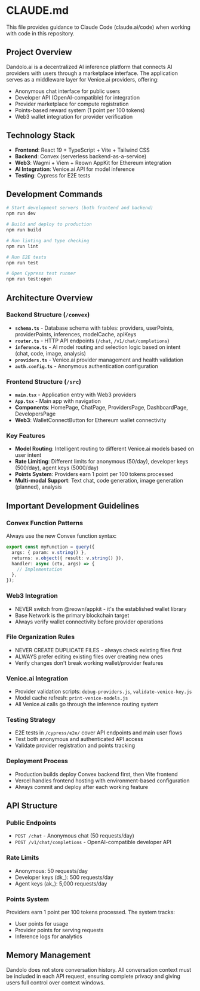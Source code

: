 # CLAUDE.md

This file provides guidance to Claude Code (claude.ai/code) when working with code in this repository.

## Project Overview

Dandolo.ai is a decentralized AI inference platform that connects AI providers with users through a marketplace interface. The application serves as a middleware layer for Venice.ai providers, offering:

- Anonymous chat interface for public users
- Developer API (OpenAI-compatible) for integration
- Provider marketplace for compute registration
- Points-based reward system (1 point per 100 tokens)
- Web3 wallet integration for provider verification

## Technology Stack

- **Frontend**: React 19 + TypeScript + Vite + Tailwind CSS
- **Backend**: Convex (serverless backend-as-a-service)
- **Web3**: Wagmi + Viem + Reown AppKit for Ethereum integration
- **AI Integration**: Venice.ai API for model inference
- **Testing**: Cypress for E2E tests

## Development Commands

```bash
# Start development servers (both frontend and backend)
npm run dev

# Build and deploy to production
npm run build

# Run linting and type checking
npm run lint

# Run E2E tests
npm run test

# Open Cypress test runner
npm run test:open
```

## Architecture Overview

### Backend Structure (`/convex`)
- **`schema.ts`** - Database schema with tables: providers, userPoints, providerPoints, inferences, modelCache, apiKeys
- **`router.ts`** - HTTP API endpoints (`/chat`, `/v1/chat/completions`)
- **`inference.ts`** - AI model routing and selection logic based on intent (chat, code, image, analysis)
- **`providers.ts`** - Venice.ai provider management and health validation
- **`auth.config.ts`** - Anonymous authentication configuration

### Frontend Structure (`/src`)
- **`main.tsx`** - Application entry with Web3 providers
- **`App.tsx`** - Main app with navigation
- **Components**: HomePage, ChatPage, ProvidersPage, DashboardPage, DevelopersPage
- **Web3**: WalletConnectButton for Ethereum wallet connectivity

### Key Features
- **Model Routing**: Intelligent routing to different Venice.ai models based on user intent
- **Rate Limiting**: Different limits for anonymous (50/day), developer keys (500/day), agent keys (5000/day)
- **Points System**: Providers earn 1 point per 100 tokens processed
- **Multi-modal Support**: Text chat, code generation, image generation (planned), analysis

## Important Development Guidelines

### Convex Function Patterns
Always use the new Convex function syntax:
```typescript
export const myFunction = query({
  args: { param: v.string() },
  returns: v.object({ result: v.string() }),
  handler: async (ctx, args) => {
    // Implementation
  },
});
```

### Web3 Integration
- NEVER switch from @reown/appkit - it's the established wallet library
- Base Network is the primary blockchain target
- Always verify wallet connectivity before provider operations

### File Organization Rules
- NEVER CREATE DUPLICATE FILES - always check existing files first
- ALWAYS prefer editing existing files over creating new ones
- Verify changes don't break working wallet/provider features

### Venice.ai Integration
- Provider validation scripts: `debug-providers.js`, `validate-venice-key.js`
- Model cache refresh: `print-venice-models.js`
- All Venice.ai calls go through the inference routing system

### Testing Strategy
- E2E tests in `/cypress/e2e/` cover API endpoints and main user flows
- Test both anonymous and authenticated API access
- Validate provider registration and points tracking

### Deployment Process
- Production builds deploy Convex backend first, then Vite frontend
- Vercel handles frontend hosting with environment-based configuration
- Always commit and deploy after each working feature

## API Structure

### Public Endpoints
- `POST /chat` - Anonymous chat (50 requests/day)
- `POST /v1/chat/completions` - OpenAI-compatible developer API

### Rate Limits
- Anonymous: 50 requests/day
- Developer keys (dk_): 500 requests/day  
- Agent keys (ak_): 5,000 requests/day

### Points System
Providers earn 1 point per 100 tokens processed. The system tracks:
- User points for usage
- Provider points for serving requests
- Inference logs for analytics

## Memory Management

Dandolo does not store conversation history. All conversation context must be included in each API request, ensuring complete privacy and giving users full control over context windows.